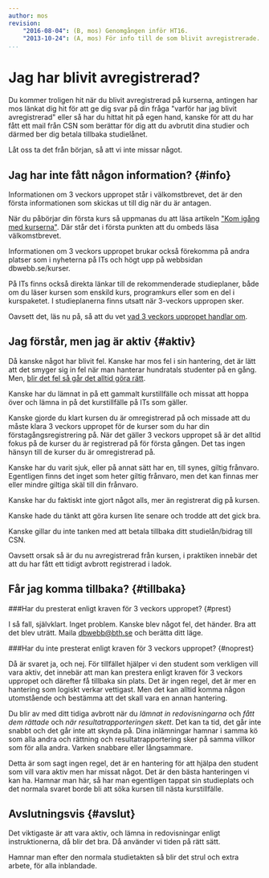 ```yaml
---
author: mos
revision:
    "2016-08-04": (B, mos) Genomgången inför HT16.
    "2013-10-24": (A, mos) För info till de som blivit avregistrerade.
...
```

Jag har blivit avregistrerad?
==================================

Du kommer troligen hit när du blivit avregistrerad på kurserna, antingen har mos länkat dig hit för att ge dig svar på din fråga "varför har jag blivit avregistrerad" eller så har du hittat hit på egen hand, kanske för att du har fått ett mail från CSN som berättar för dig att du avbrutit dina studier och därmed ber dig betala tillbaka studielånet. 

Låt oss ta det från början, så att vi inte missar något.

<!--more-->



Jag har inte fått någon information? {#info}
------------------------------------------------------------

Informationen om 3 veckors uppropet står i välkomstbrevet, det är den första informationen som skickas ut till dig när du är antagen.

När du påbörjar din första kurs så uppmanas du att läsa artikeln ["Kom igång med kurserna"](kom-igang). Där står det i första punkten att du ombeds läsa välkomstbrevet.

Informationen om 3 veckors uppropet brukar också förekomma på andra platser som i nyheterna på ITs och högt upp på webbsidan dbwebb.se/kurser.

På ITs finns också direkta länkar till de rekommenderade studieplaner, både om du läser kursen som enskild kurs, programkurs eller som en del i kurspaketet. I studieplanerna finns utsatt när 3-veckors uppropen sker.

Oavsett det, läs nu på, så att du vet [vad 3 veckors uppropet handlar om](3-veckors-upprop).



Jag förstår, men jag är aktiv {#aktiv}
------------------------------------------------------------

Då kanske något har blivit fel. Kanske har mos fel i sin hantering, det är lätt att det smyger sig in fel när man hanterar hundratals studenter på en gång. Men, [blir det fel så går det alltid göra rätt](3-veckors-upprop#3v-fel). 

Kanske har du lämnat in på ett gammalt kurstillfälle och missat att hoppa över och lämna in på det kurstillfälle på ITs som gäller.

Kanske gjorde du klart kursen du är omregistrerad på och missade att du måste klara 3 veckors uppropet för de kurser som du har din förstagångsregistrering på. När det gäller 3 veckors uppropet så är det alltid fokus på de kurser du är registrerad på för första gången. Det tas ingen hänsyn till de kurser du är omregistrerad på.

Kanske har du varit sjuk, eller på annat sätt har en, till synes, giltig frånvaro. Egentligen finns det inget som heter giltig frånvaro, men det kan finnas mer eller mindre giltiga skäl till din frånvaro.

Kanske har du faktiskt inte gjort något alls, mer än registrerat dig på kursen. 

Kanske hade du tänkt att göra kursen lite senare och trodde att det gick bra.

Kanske gillar du inte tanken med att betala tillbaka ditt studielån/bidrag till CSN.

Oavsett orsak så är du nu avregistrerad från kursen, i praktiken innebär det att du har fått ett tidigt avbrott registrerad i ladok.



Får jag komma tillbaka? {#tillbaka}
------------------------------------------------------------


###Har du presterat enligt kraven för 3 veckors uppropet? {#prest}

I så fall, självklart. Inget problem. Kanske blev något fel, det händer. Bra att det blev uträtt. Maila dbwebb@bth.se och berätta ditt läge.



###Har du inte presterat enligt kraven för 3 veckors uppropet? {#noprest}

Då är svaret ja, och nej. För tillfället hjälper vi den student som verkligen vill vara aktiv, det innebär att man kan prestera enligt kraven för 3 veckors uppropet och därefter få tillbaka sin plats. Det är ingen regel, det är mer en hantering som logiskt verkar vettigast. Men det kan alltid komma någon utomstående och bestämma att det skall vara en annan hantering.

Du blir av med ditt tidiga avbrott när du *lämnat in redovisningarna* och *fått dem rättade* och *när resultatrapporteringen skett*. Det kan ta tid, det går inte snabbt och det går inte att skynda på. Dina inlämningar hamnar i samma kö som alla andra och rättning och resultatrapportering sker på samma villkor som för alla andra. Varken snabbare eller långsammare.

Detta är som sagt ingen regel, det är en hantering för att hjälpa den student som vill vara aktiv men har missat något. Det är den bästa hanteringen vi kan ha. Hamnar man här, så har man egentligen tappat sin studieplats och det normala svaret borde bli att söka kursen till nästa kurstillfälle.



Avslutningsvis {#avslut}
------------------------------------------------------------

Det viktigaste är att vara aktiv, och lämna in redovisningar enligt instruktionerna, då blir det bra. Då använder vi tiden på rätt sätt.

Hamnar man efter den normala studietakten så blir det strul och extra arbete, för alla inblandade.
